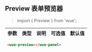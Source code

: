 ## Preview 表单预览器

> import { Preview } from 'wue';


| 参数           | 类型          | 说明  | 可选值| 默认值|
| ------------- |:-------------:| -----:|-----:|-----:|


```html
 <wue-preview></wue-panel>
```